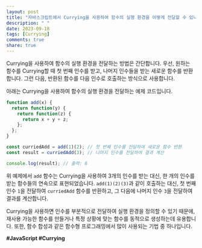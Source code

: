 ```yaml
---
layout: post
title: "자바스크립트에서 Currying을 사용하여 함수의 실행 환경을 어떻게 전달할 수 있나요?"
description: " "
date: 2023-09-18
tags: [Currying]
comments: true
share: true
---
```


Currying을 사용하여 함수의 실행 환경을 전달하는 방법은 간단합니다. 우선, 원하는 함수를 Currying할 때 첫 번째 인수를 받고, 나머지 인수들을 받는 새로운 함수를 반환합니다. 그런 다음, 반환된 함수를 다음 인수로 호출하는 방식으로 사용합니다.

아래는 Currying을 사용하여 함수의 실행 환경을 전달하는 예제 코드입니다.

```javascript
function add(x) {
  return function(y) {
    return function(z) {
      return x + y + z;
    };
  };
}

const curriedAdd = add(1)(2); // 첫 번째 인수를 전달하여 새로운 함수 반환
const result = curriedAdd(3); // 나머지 인수를 전달하여 결과 계산

console.log(result); // 출력: 6
```

위 예제에서 `add` 함수는 Currying을 사용하여 3개의 인수를 받는 대신, 한 개의 인수를 받는 함수들의 연속으로 표현되었습니다. `add(1)(2)(3)`과 같이 호출하는 대신, 첫 번째 인수 `1`을 전달하여 `curriedAdd` 함수를 반환하고, 그 다음에 나머지 인수 `3`을 전달하여 결과를 계산합니다.

Currying을 사용하면 인수를 부분적으로 전달하여 실행 환경을 정의할 수 있기 때문에, 재사용 가능한 함수를 만들거나 특정 상황에 맞는 함수를 동적으로 생성하는데 유용합니다. 또한, 함수 합성과 같은 함수형 프로그래밍에서 많이 사용되는 기법 중 하나입니다. 

**#JavaScript #Currying**